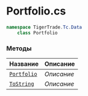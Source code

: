 
# Portfolio.cs
```csharp
namespace TigerTrade.Tc.Data  
    class Portfolio
```

### Методы
| Название | Описание |
| --- | --- |
| [`Portfolio`](./Методы/Portfolio.md) | *Описание* |
| [`ToString`](./Методы/ToString.md) | *Описание* |
